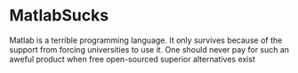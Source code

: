 # MatlabSucks
Matlab is a terrible programming language. It only survives because of the support from forcing universities to use it. One should never pay for such an aweful product when free open-sourced superior alternatives exist
